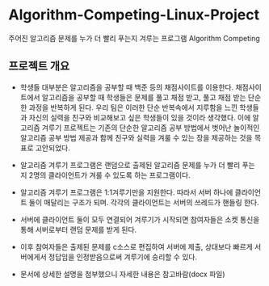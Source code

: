 # Algorithm-Competing-Linux-Project
주어진 알고리즘 문제를 누가 더 빨리 푸는지 겨루는 프로그램 Algorithm Competing
## 프로젝트 개요

- 학생들 대부분은 알고리즘을 공부할 때 백준 등의 채점사이트를 이용한다. 채점사이트에서 알고리즘을 공부할 때 학생들은 문제를 풀고 채점 받고, 풀고 채점 받는 단순한 과정을 반복하게 된다. 우리 팀은 이러한 단순 반복속에서 지루함을 느낀 학생들과 자신의 실력을 친구와 비교해보고 싶은 학생들이 있을 것이라 생각했다.
이에 알고리즘 겨루기 프로젝트는 기존의 단순한 알고리즘 공부 방법에서 벗어난 놀이적인 알고리즘 공부 방법 제공과 함께 친구와 실력을 겨룰 수 있는 장을 제공하는 것을 목표로 고안되었다. 

- 알고리즘 겨루기 프로그램은 랜덤으로 출제된 알고리즘 문제를 누가 더 빨리 푸는 지 2명의 클라이언트가 겨룰 수 있도록 하는 프로그램이다.

- 알고리즘 겨루기 프로그램은 1:1겨루기만을 지원한다. 따라서 서버 하나에 클라이언트 둘이 매달리는 구조가 되며. 각각의 클라이언트는 서버의 쓰레드가 핸들링 한다.

- 서버에 클라이언트 둘이 모두 연결되어 겨루기가 시작되면 참여자들은 소켓 통신을 통해 서버로부터 랜덤 문제를 받게 된다.

- 이후 참여자들은 출제된 문제를 c소스로 편집하여 서버에 제출, 상대보다 빠르게 서버에게서 정답임을 인정받음으로써 겨루기에 승리할 수 있다. 

- 문서에 상세한 설명을 첨부했으니 자세한 내용은 참고바람(docx 파일)
  





